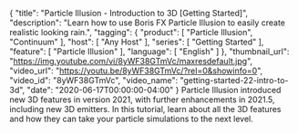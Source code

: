 {
  "title": "Particle Illusion - Introduction to 3D [Getting Started]",
  "description": "Learn how to use Boris FX Particle Illusion to easily create realistic looking rain.",
  "tagging": {
    "product": [
      "Particle Illusion",
      "Continuum"
    ],
    "host": [
      "Any Host"
    ],
    "series": [
      "Getting Started"
    ],
    "feature": [
      "Particle Illusion"
    ],
    "language": [
      "English"
    ]
  },
  "thumbnail_url": "https://img.youtube.com/vi/8yWF38GTmVc/maxresdefault.jpg",
  "video_url": "https://youtu.be/8yWF38GTmVc/?rel=0&showinfo=0",
  "video_id": "8yWF38GTmVc",
  "video_name": "getting-started-22-intro-to-3d",
  "date": "2020-06-17T00:00:00-04:00"
}
Particle Illusion introduced new 3D features in version 2021, with further enhancements in 2021.5, including new 3D emitters. In this tutorial, learn about all the 3D features and how they can take your particle simulations to the next level.

